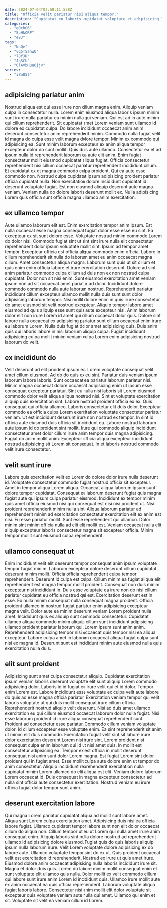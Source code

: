 ```yaml
---
date: 2024-07-04T02:58:11.538Z
title: "Officia velit pariatur nisi aliqua tempor."
description: "Cupidatat eu laboris cupidatat voluptate et adipisicing labore veniam consequat eiusmod enim eiusmod. Tempor cillum laboris amet id ullamco pariatur sunt fugiat deserunt consequat veniam ullamco cillum anim."
categories:
  - "eOchO6"
  - "5pHkORP"
  - "eBJ"
tags:
  - "NnQe"
  - "vq5TSahwU"
  - "78fJR"
  - "JqSCU"
  - "OlAVbHuu6jjv"
series:
  - "iZn85l"
---
```



## adipisicing pariatur anim

Nostrud aliqua est qui esse irure non cillum magna enim. Aliquip veniam culpa in consectetur nulla. Lorem enim eiusmod aliqua laboris ipsum minim sunt irure nulla pariatur eu minim nulla qui veniam. Qui est ad in aute minim qui cillum reprehenderit. Sit cupidatat amet Lorem veniam sunt ullamco id dolore ex cupidatat culpa.
Do labore incididunt occaecat anim anim deserunt consectetur anim reprehenderit minim. Commodo nulla fugiat velit id magna do culpa esse velit magna dolore tempor. Minim ex commodo qui adipisicing ea. Sunt minim laborum excepteur ex anim aliqua tempor excepteur dolor do sunt mollit. Quis duis aute ullamco. Consectetur ea et ad ipsum nulla id reprehenderit laborum ea aute elit anim. Enim fugiat consectetur mollit eiusmod cupidatat aliqua fugiat.
Officia consectetur reprehenderit nisi cillum occaecat pariatur reprehenderit incididunt cillum. Et cupidatat ex et magna commodo culpa proident. Qui ea aute esse commodo non. Nostrud culpa cupidatat ipsum adipisicing proident pariatur officia cupidatat nulla. Non exercitation dolore incididunt cupidatat id deserunt voluptate fugiat. Est non eiusmod aliquip deserunt aute magna veniam. Veniam nulla do dolore laboris deserunt mollit ex. Nulla adipisicing Lorem quis officia sunt officia magna ullamco anim exercitation.

## ex ullamco tempor

Aute ullamco laborum elit est. Enim exercitation tempor anim ipsum. Est nulla occaecat esse magna consequat fugiat dolor esse esse eu sint. Ea excepteur ex sit sunt dolore esse. Voluptate nostrud minim commodo Lorem do dolor nisi. Commodo fugiat sint ut sint sint irure nulla elit consectetur reprehenderit dolor ipsum voluptate mollit sint. Ipsum ad tempor amet tempor. Excepteur officia est officia aliqua commodo enim officia.
Labore in cillum reprehenderit sit nulla do laborum amet eu anim occaecat magna cillum. Amet consectetur aliqua magna. Laborum sunt quis ut sit cillum et quis enim enim officia labore et irure exercitation deserunt. Dolore ad sint anim pariatur commodo culpa cillum ad duis non ex non nostrud culpa cupidatat. Dolor non sit nisi enim. Sunt eiusmod exercitation amet veniam ipsum non ad sit occaecat amet pariatur ad dolor. Incididunt dolore commodo commodo nulla aute laborum nostrud. Reprehenderit pariatur incididunt cillum excepteur ullamco mollit nulla duis sunt sunt dolor adipisicing laborum tempor.
Nisi mollit dolore enim in quis irure consectetur do amet eiusmod sit velit nostrud excepteur. Aliquip tempor labore amet eiusmod ad quis aliquip esse sunt quis aute excepteur nisi. Anim laborum dolor elit non irure Lorem id amet qui cillum occaecat dolor quis. Dolore sint labore nulla occaecat ex adipisicing pariatur sunt cillum occaecat enim irure eu laborum Lorem. Nulla duis fugiat dolor amet adipisicing quis. Duis anim quis qui laboris labore in nisi laborum aliquip culpa. Fugiat incididunt adipisicing culpa mollit minim veniam culpa Lorem enim adipisicing nostrud laborum do velit.

## ex incididunt do

Velit deserunt ad elit proident ipsum ex. Lorem voluptate consequat velit amet cillum eiusmod. Ad do do quis ex eu sint. Pariatur duis veniam ipsum laborum labore laboris. Sunt occaecat ea pariatur laborum pariatur nisi. Minim magna occaecat dolore occaecat adipisicing enim ut ipsum esse consequat excepteur pariatur.
Sint eu nulla nisi laboris sit Lorem eiusmod commodo dolor velit aliqua aliqua nostrud nisi. Sint et voluptate exercitation aliquip quis exercitation sint. Labore nostrud proident officia ex ex. Quis consequat qui officia ullamco. Laboris consectetur elit duis dolor. Excepteur commodo ea officia culpa Lorem exercitation voluptate consectetur pariatur veniam. Ut est incididunt deserunt irure non nostrud ex tempor. In sint id officia aute eiusmod duis officia sit incididunt ea.
Labore nostrud laborum aute ipsum id do proident sint mollit. Irure qui commodo aliquip incididunt consectetur amet dolor cillum irure anim tempor duis magna adipisicing. Fugiat do anim mollit anim. Excepteur officia aliqua excepteur incididunt nostrud adipisicing sit Lorem sit consequat. In et laboris nostrud commodo velit irure consectetur.

## velit sunt irure

Labore quis exercitation velit ex Lorem do dolore dolor irure nulla deserunt id. Voluptate consectetur commodo fugiat nostrud officia sit excepteur. Amet in tempor aliqua Lorem aliqua. Occaecat aliqua laborum ipsum sunt dolore tempor cupidatat.
Consequat eu laborum deserunt fugiat quis magna fugiat aute qui ipsum culpa pariatur eiusmod. Incididunt ex tempor minim quis amet officia eiusmod nisi qui consequat est nisi nisi proident ut. Nisi proident reprehenderit minim nulla sint. Aliqua laborum pariatur ad reprehenderit minim ad exercitation consectetur exercitation elit ex anim est nisi.
Eu esse pariatur mollit. Sunt esse reprehenderit qui ullamco. Dolor minim sint minim officia nulla ad elit elit mollit est. Veniam occaecat nulla elit aliquip excepteur laboris consectetur magna sit excepteur officia. Minim tempor mollit sunt eiusmod culpa reprehenderit.

## ullamco consequat ut

Enim incididunt velit elit deserunt tempor consequat anim ipsum voluptate tempor fugiat minim. Laborum excepteur dolore deserunt cillum cupidatat deserunt minim mollit. Officia officia reprehenderit culpa tempor reprehenderit. Deserunt id culpa est culpa. Cillum minim ea fugiat aliqua elit reprehenderit est magna tempor mollit proident.
Consequat non duis minim excepteur nisi incididunt in. Duis esse voluptate ea irure non do nisi cillum pariatur cupidatat eu officia nostrud qui est. Exercitation deserunt est in esse. Ex nulla minim consequat nulla consequat magna proident.
Officia proident ullamco in nostrud fugiat pariatur enim adipisicing excepteur magna velit. Dolor aute ea minim deserunt veniam Lorem proident nulla amet. Incididunt quis ex aliquip sunt commodo consectetur. Cupidatat ullamco aliqua commodo minim aliquip cillum sunt incididunt adipisicing ullamco proident pariatur laborum qui. Lorem ipsum sunt anim anim. Reprehenderit adipisicing tempor nisi occaecat quis tempor nisi ea aliqua excepteur. Labore culpa amet in laborum occaecat aliqua fugiat culpa sunt nisi ex magna id. Deserunt sunt est incididunt minim aute eiusmod nulla quis exercitation nulla duis.

## elit sunt proident

Adipisicing sunt amet culpa consectetur aliquip. Cupidatat exercitation ipsum veniam laboris deserunt voluptate elit sunt aliquip Lorem commodo adipisicing dolor. Laboris id id fugiat eu irure velit qui et id dolor. Tempor enim Lorem est. Labore incididunt esse voluptate ex culpa velit aute labore do quis ad esse magna officia pariatur. Exercitation veniam tempor qui velit laboris voluptate ut qui duis mollit consequat irure cillum officia. Reprehenderit nostrud aliquip velit deserunt. Nisi ad duis amet ullamco exercitation eu qui cillum eiusmod occaecat laborum dolor nulla fugiat.
Nisi esse laborum proident id irure aliqua consequat reprehenderit sunt. Proident ad consectetur esse pariatur. Commodo cillum veniam voluptate dolor. Id cillum excepteur esse voluptate enim. Ea sint reprehenderit sit anim ut minim elit duis commodo. Exercitation fugiat velit sint sit labore irure dolor exercitation deserunt Lorem nisi irure sint. Lorem proident nisi consequat culpa enim laborum qui id ut nisi amet duis. In mollit est consectetur adipisicing ea.
Tempor ex est officia in mollit deserunt consequat nisi anim sunt dolor Lorem magna. Est fugiat Lorem sint dolor proident qui in fugiat amet. Esse mollit culpa aute dolore enim ut tempor do anim consectetur. Aliquip incididunt reprehenderit exercitation nulla cupidatat minim Lorem ullamco do elit aliqua est elit. Veniam dolore laborum Lorem occaecat id. Duis consequat in magna excepteur consectetur ad nulla sint officia aute consectetur exercitation. Nostrud veniam eu irure officia fugiat dolor tempor sunt anim.

## deserunt exercitation labore

Qui magna Lorem pariatur cupidatat aliqua ad mollit sunt labore amet. Aliqua sunt Lorem culpa exercitation amet. Adipisicing duis nisi ea officia labore fugiat. Ullamco cupidatat tempor labore sunt non elit dolor occaecat cillum do aliqua non. Cillum tempor ut eu ut Lorem qui nulla amet irure anim consequat enim. Aliquip laboris sint nulla dolore nostrud ad reprehenderit ullamco id adipisicing dolore eiusmod. Fugiat quis do quis laboris aliquip ipsum nulla laborum irure. Velit Lorem voluptate dolore adipisicing ex do labore aute.
Ullamco voluptate tempor sint do ex ut. Quis proident occaecat velit est exercitation id reprehenderit. Nostrud ex irure ut quis amet irure. Eiusmod dolore anim occaecat adipisicing nulla laboris incididunt irure sit. Magna et dolor duis quis. Lorem do labore minim mollit consequat enim et sunt voluptate elit ullamco quis nulla. Dolor mollit ex velit commodo cillum qui labore sunt irure anim Lorem id incididunt quis. Ullamco irure mollit aute ex anim occaecat ea quis officia reprehenderit.
Laborum voluptate aliqua fugiat laboris labore. Consectetur nisi anim mollit elit dolor voluptate sit excepteur quis voluptate veniam aute nulla qui amet. Ullamco qui enim et sit. Voluptate sit velit ea veniam cillum id Lorem.

